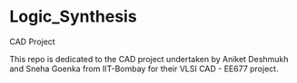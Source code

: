 # Logic_Synthesis
CAD Project


This repo is dedicated to the CAD project undertaken by Aniket Deshmukh and Sneha Goenka from IIT-Bombay for their VLSI CAD - EE677 project.
